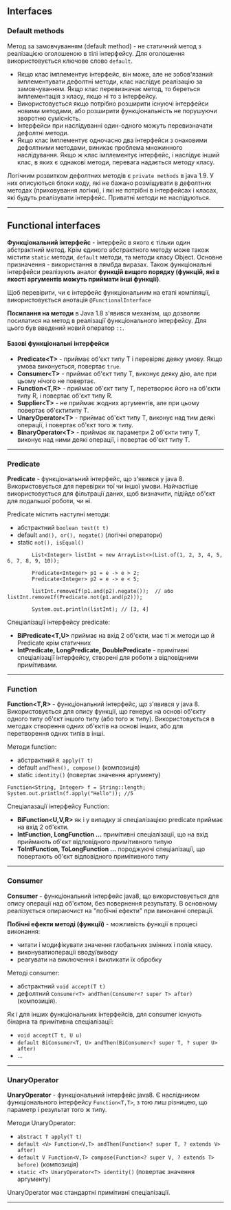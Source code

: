## Interfaces
### Default methods
Метод за замовчуванням (default method) - не статичний метод з реалізацією оголошеною в тілі інтерфейсу. Для оголошення використовується ключове слово `default`. 
* Якщо клас імплементує інтерфейс, він може, але не зобов'язаний імплементувати дефолтні методи, клас наслідує реалізацію за замовчуванням. Якщо клас перевизначає метод, то береться імплементація з класу, якщо ні то з інтерфейсу.
* Використовується якщо потрібно розширити існуючі інтерфейси новими методами, або розширити функціональність не порушуючи зворотню сумісність.
* Інтерфейси при наслідуванні один-одного можуть перевизначати дефолтні методи.
* Якщо клас імплементує одночасно два інтерфейси з онаковими дефолтними методами, виникає проблема множинного наслідування. Якщо ж клас імплементує інтерфейс, і наслідує інший клас, в яких є однакові методи, перевага надається методу класу.

Логічним розвитком дефолтних методів є `private methods` в java 1.9. У них описуються блоки коду, які не бажано розміщувати в дефолтних методах (приховування логіки), і які не потрібні в інтерфейсах і класах, які будуть реалізувати інтерфейс. Приватні методи не наслідуються.

---
## Functional interfaces

**Функціональний інтерфейс** - інтерфейс в якого є тільки один абстрактний метод. Крім єдиного абстрактного методу може також містити `static` методи, `default` методи, та методи класу Object. Основне призначення - використання в лямбда виразах. Також функціональні інтерфейси реалізують аналог **функцій вищого порядку (функцій, які в якості аргументів можуть приймати інші функції)**.

Щоб перевірити, чи є інтерфейс функціональним на етапі компіляції, використовується анотація `@FunctionalInterface`

**Посилання на методи**  в Java 1.8 з'явився механізм, що дозволяє посилатися на метод в реалізації функціонального інтерфейсу. Для цього був введений новий оператор `::`.

#### Базові функціональні інтерфейси
* **Predicate\<T>** - приймає об'єкт типу Т і перевіряє деяку умову. Якщо умова виконується, повертає `true`.
* **Consumer\<T>** - приймає об'єкт типу Т, виконує деяку дію, але при цьому нічого не повертає.
* **Function\<T,R>** - приймає об'єкт типу Т, перетворює його на об'єкти типу R, і повертає об'єкт типу R.
* **Supplier\<T>** - не приймає жодних аргументів, але при цьому повертає об'єктитипу Т.
* **UnaryOperator\<T>** - приймає об'єкт типу Т, виконує над тим деякі операції, і повертає об'єкт того ж типу.
* **BinaryOperator\<T>** - приймає як параметри 2 об'єкти типу Т, виконує над ними деякі операції, і повертає об'єкт типу Т.
---

### Predicate
**Predicate<T>** - функціональний інтерфейс, що з'явився у java 8. Використовується для перевірки тої чи іншої умови. Найчастіше використовується для фільтрації даних, щоб визначити, підійде об'єкт для подальшої роботи, чи ні.

Predicate містить наступні методи:
* абстрактний `boolean test(t t)`
* default `and(), or(), negate()` (логічні оператори)
* static `not(), isEqual()`

```
        List<Integer> listInt = new ArrayList<>(List.of(1, 2, 3, 4, 5, 6, 7, 8, 9, 10));

        Predicate<Integer> p1 = e -> e > 2;
        Predicate<Integer> p2 = e -> e < 5;

        listInt.removeIf(p1.and(p2).negate());  // або listInt.removeIf(Predicate.not(p1.and(p2)));
        
        System.out.println(listInt); // [3, 4]
```
Спеціалізації інтерфейсу predicate:
* **BiPredicate<T,U>** приймає на вхід 2 об'єкти, має ті ж методи що й Predicate<T> крім статичних
* **IntPredicate, LongPredicate, DoublePredicate** - примітивні спеціалізації інтерфейсу, створені для роботи з відповідними примітивами.

---

### Function
**Function\<T,R>** - функціональний інтерфейс, що з'явився у java 8. Використовується для опису функції, що генерує на основі об'єкту одного типу об'єкт іншого типу (або того ж типу). Використовується в методах створення одних об'єктів на основі інших, або для перетворення одних типів в інші.

Методи function:
* абстрактний `R apply(T t)`
* default `andThen(), compose()` (композиція)
* static `identity()` (повертає значення аргументу)

```
Function<String, Integer> f = String::length;
System.out.println(f.apply("Hello")); //5
```

Спеціалазації інтерфейсу Function:
* **BiFunction<U,V,R>** як і у випадку зі спеціалізацією predicate приймає на вхід 2 об'єкти.
* **IntFunction<R>, LongFunction<R> ...** примітивні спеціалізації, що на вхід приймають об'єкт відповідного примітивного типую
*  **ToIntFunction<R>, ToLongFunction<R> ...** породжуючі спеціалізації, що повертають об'єкт відповідного примітивного типу

---

### Consumer

**Consumer<T>** - функціональний інтерфейс java8, що використовується для опису операції над об'єктом, без повернення результату. В основному реалізується опираючист на "побічні ефекти" при виконанні операції.

**Побічні ефекти методі (функції)** - можливість функції в процесі виконання:
* читати і модифікувати значення глобальних змінних і полів класу.
* виконуватиоперації вводу/виводу
* реагувати на виключення і викликати їх обробку

Методі consumer:
* абстрактний `void accept(T t)`
* дефолтний `Consumer<T> andThen(Consumer<? super T> after)` (композиція).

Як і для інших функціональних інтерфейсів, для consumer існують бінарна та примітивна спеціалізації:
* `void accept(T t, U u)`
* `default BiConsumer<T, U> andThen(BiConsumer<? super T, ? super U> after)`
* ...

---

### UnaryOperator

**UnaryOperator<T>** - функціональний інтерфейс java8. Є наслідником функціонального інтерфейсу `Function<T,T>`, з тою лиш різницею, що параметр і результат того ж типу.

Методи UnaryOperator:
* `abstract T apply(T t)`
* `default <V> Function<V,T> andThen(Function<? super T, ? extends V> after)`
* `default V Function<V,T> compose(Function<? super V, ? extends T> before)` (композиція)
* `static <T> UnaryOperator<T> identity()` (повертає значення аргументу)
 
UnaryOperator має стандартні примітивні спеціалізації.

---

